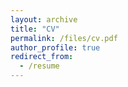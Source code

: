 ```yaml
---
layout: archive
title: "CV"
permalink: /files/cv.pdf
author_profile: true
redirect_from:
  - /resume
---
```


